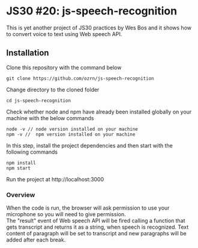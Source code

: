 # JS30 #20: js-speech-recognition
This is yet another project of JS30 practices by Wes Bos and it shows how to convert voice to text using Web speech API.
## Installation
Clone this repository with the command below
``` 
git clone https://github.com/ozrn/js-speech-recognition
```
Change directory to the cloned folder
```
cd js-speech-recognition
```
Check whether node and npm have already been installed globally on your machine with the below commands
```
node -v // node version installed on your machine
npm -v //  npm version installed on your machine
```
In this step, install the project dependencies and then start with the following commands
```
npm install
npm start
```
Run the project at http://localhost:3000
### Overview
When the code is run, the browser will ask permission to use your microphone so you will need to give permission.<br> The "result" event of Web speech API will be fired calling a function that gets transcript and returns it as a string, when speech is recognized. Text content of paragraph will be set to transcript and new paragraphs will be added after each break.   


